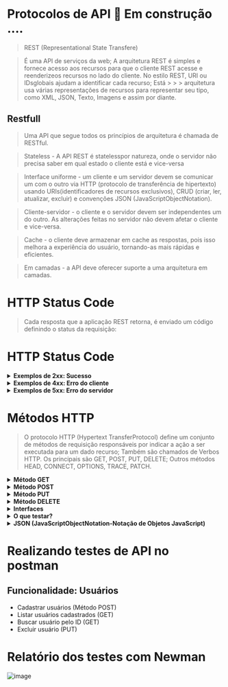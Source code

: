 # Protocolos de API 🚧 Em construção ....
> REST (Representational State Transfere)

> É uma API de serviços da web; A arquitetura REST é simples e fornece acesso aos recursos para que o cliente REST acesse e reenderizeos recursos no lado do cliente. No estilo REST, URI ou IDsglobais ajudam a identificar cada recurso; Está > > > arquitetura usa várias representações de recursos para representar seu tipo, como XML, JSON, Texto, Imagens e assim por diante.
 
## Restfull

> Uma API que segue todos os princípios de arquitetura é chamada de RESTful.

> Stateless - A API REST é statelesspor natureza, onde o servidor não precisa saber em qual estado o cliente está e vice-versa

> Interface uniforme - um cliente e um servidor devem se comunicar um com o outro via HTTP (protocolo de transferência de hipertexto) usando URIs(identificadores de recursos exclusivos), CRUD (criar, ler, atualizar, excluir) e convenções JSON
(JavaScriptObjectNotation).

> Cliente-servidor - o cliente e o servidor devem ser independentes um do outro. As alterações feitas no servidor não devem afetar o cliente e vice-versa.
 
> Cache - o cliente deve armazenar em cache as respostas, pois isso melhora a experiência do usuário, tornando-as mais rápidas e eficientes.
 
> Em camadas - a API deve oferecer suporte a uma arquitetura em camadas.

# HTTP Status Code

> Cada resposta que a aplicação REST retorna, é enviado um código definindo o status da requisição:


# HTTP Status Code

<details>
  <summary><b>Exemplos de 2xx: Sucesso</b></summary>
  
  > A requisição foi recebida com sucesso, entendida e aceita. 
  
  > - **200 OK** – Resposta padrão de sucesso 
  > - **201 Created** – Indica que um recurso foi criado 
  > - **202 Accepted** – Indica que a requisição foi aceita 
  > - **204 No Content** – Indica que a requisição foi processada com sucesso, mas que não há conteúdo para retornar
</details>

<details>
   <summary><b>Exemplos de 4xx: Erro do cliente </b></summary> 
  
   > Ação que ocorre um erro do cliente/servidor.
  
   > - **400 BadRequest** – A requisição com problemas (Ex: mudanças de contrato)
 
  > - **401 Unauthorized** – Cliente não autenticado ou sem autorização

  > - **403 Forbidden** –  Cliente autenticado, mas sem permissão
 
  > - **404 Notfound** –  Recurso não localizado

</details>

<details>
    <summary><b> Exemplos de 5xx: Erro do servidor </b></summary> 
  
> Ação que ocorre um erro do servidor 
> - **500 InternalServer Error** –  Um erro ocorreu durante o processamento da requisição (erro no processamento) 
> - **503 Service Unavailable** –  Serviço indisponível (por manutenção ou sobrecarga)

</details>


# Métodos HTTP 
> O protocolo HTTP (Hypertext TransferProtocol) define um conjunto de métodos de requisição responsáveis por indicar a ação a ser executada para um dado recurso; 
> Também são chamados de Verbos HTTP.  Os principais são GET, POST, PUT, DELETE; Outros métodos HEAD, CONNECT, OPTIONS, TRACE, PATCH.

<details>
   <summary><b> Método GET </b></summary> 
Enviada pelo cliente para solicitar dados de um recurso no servidor.🚧...
 
Ao fazer uma requisição GET, você está solicitando informações do servidor e esperando que ele retorne os dados correspondentes.
Por exemplo.: Se você acessar a página de tênis e selecionar as opções de tamanho e cor, o site faz automaticamente uma requisição GET para a API para obter aquela opção de tênis.
 
 ![image](https://github.com/sarahdfweb/TestesE2EAPI/assets/87348787/8e6fbc76-404c-44b0-81d1-3321f845d27b)
 ## Exemplo no postman 
 ![image](https://github.com/sarahdfweb/TestesE2EAPI/assets/87348787/9b581c58-28ef-4fb4-b98f-7caad987f3a4)
  
</details>

<details>
   <summary><b> Método POST </b></summary> 
O método POST é frequentemente utilizado para criar novos recursos no servidor, criar usuários, enviar dados de formulários da web, criar postagens em redes sociais, adicionar itens ao carrinho de compras, entre outros.
Ele é uma maneira de enviar dados para o servidor para que ele possa processar e armazenar essas informações.
 
![image](https://github.com/sarahdfweb/TestesE2EAPI/assets/87348787/56a4ab8e-caa5-4516-870c-72680471815e)

![image](https://github.com/sarahdfweb/TestesE2EAPI/assets/87348787/c5727632-b36c-4dcb-84ad-011ab40bdc17)


  
</details>

<details>
   <summary><b> Método PUT </b></summary> 
O método PUT é usado em requisições HTTP para atualizar ou criar um recurso no servidor. Quando você envia uma solicitação PUT, você fornece os dados do recurso completo ou parcial que deseja atualizar. Se o recurso especificado não existe, o servidor pode criar um novo recurso com o conteúdo fornecido.
</details> 

<details>
  <summary><b> Método DELETE</b></summary> 
remove um recurso específico.
</details> 

<details>
  <summary><b>Interfaces </b></summary> 
Dividir seu sistema em muitos serviços pequenos, geralmente significa que esses serviços precisam se comunicar uns com os outros; 
Eles se comunicam através de certas interfaces de diferentes aplicativos, formas e tecnologias. 
## Os mais comuns são:
  
 REST e JSON via HTTPS RPC usando algo como gRPC Comunicações via SOAP/XML 
## Contratos

Como pode ser enviado informações para diferentes Consumers, há a necessidade de especificar claramente a interface entre esses serviços (o chamado contrato) afim de evitar problemas de integração. 
## Documentação

https://documenter.postman.com/view/631643/JsLs/?version=latest#3190c896-4216-a0a3-aa38-a041d0c2eb72

</details>

<details>
  <summary><b>O que testar?</b></summary>

1. **Status:** O código de resposta está adequado (2xx, 3xx, 4xx e 5xx);
2. **Performance:** A resposta retornou dentro do tempo adequado;
3. **Syntaxe:** O tipo de conteúdo retornado está adequado (Content-Type) / o servidor aceita requisições no formato adequado;
4. **Tratamento de erro:** O servidor rejeita requisições no formato inadequado / excluir campos obrigatórios deve resultar em erro / requisições com tipos de dados inadequados deve resultar em erro;
5. **Detecção de erros:** Testes negativos para identificar exceções;
6. **Schema:** O conteúdo da resposta está de acordo com a estrutura ou formato esperado (contrato);
7. **Funcional:** O servidor retorna o valor previsto de acordo com a requisição / a requisição insere, atualiza ou exclui um recurso esperado;
8. **Segurança:** Injeções de SQL não impactam na integridade dos dados.
</details>

<details>
   <summary><b>JSON (JavaScriptObjectNotation-Notação de Objetos JavaScript)</b></summary>
é uma formatação leve de troca de dados.
É um formato leve de troca de dados. Fácil de ler e escrever, e também é fácil para máquinas interpretarem e gerarem. JSON é comumente utilizado para a comunicação entre um servidor e um cliente web, como uma forma de estruturar dados.
Vantagens: Leitura mais simples Analisador(parsing) mais fácil JSON suporta objetos Performance na execução e transporte de dados Arquivo com tamanho reduzido.
  
## Objeto

Um objeto é um conjunto desordenado de pares nome/valor. Um objeto começa com {chave de abertura e termina com chave de fechamento }. Cada nome é seguido por: dois pontos e os pares nome/valor são seguidos por, vírgula.

 ![image](https://github.com/sarahdfweb/TestesE2EAPI/assets/87348787/4c52276a-565f-4f1d-99f2-dbfc9532320b)

## Array

Uma array é uma coleção de valores ordenados. O array começa com [ colchete de abertura e termina com colchete ] de fechamento. Os valores são separados por ,vírgula.

 ![image](https://github.com/sarahdfweb/TestesE2EAPI/assets/87348787/4728bc7a-8886-4d62-b838-85ae12fdd190)

## Valor

Um valor pode ser uma: 
cadeia de caracteres (string) um número true ou false null objeto array

![image](https://github.com/sarahdfweb/TestesE2EAPI/assets/87348787/1d1535bf-5b83-49a9-aef9-b90f1dc96ffa)

## Postman
O Postman é uma ferramenta que proporciona criar, compartilhar, testar e documentar APIs. Permite aos usuários criarem e salvar solicitações HTTP e HTTPs simples e complexas, bem como ler suas respostas. https://www.postman.com/downloads/
 
## ServeRest
Pré-requisito: Node JS 
Inserir o seguinte comando no console: npx serverest
Para acessar basta abrir seu navegador com a seguinte url: http://localhost:3000/ ou http://127.0.0.1:3000/ Obs.: Enquanto estiver usando, deixe o console aberto. Caso tenha problema com a instalação, use o endereço de produção: https://serverest.dev/ , mas corre o risco de alguém mexer nos seus dados, pois é um ambiente compartilhado.
</details>

# Realizando testes de API no postman

## Funcionalidade: Usuários
* Cadastrar usuários (Método POST)
* Listar usuários cadastrados (GET)
* Buscar usuário pelo ID (GET)
* Excluir usuário (PUT)
  
# Relatório dos testes com Newman
  
![image](https://github.com/sarahdfweb/TestesE2EAPI/assets/87348787/6e636d3f-05da-4344-bd10-77f0b7fc9508)




<!--
Funcionalidade: Produtos 
•	Cadastrar um usuário como admin (POST)
•	Listar produtos (GET)
•	Cadastrar 2 produtos (POST)
•	Editar um dos produtos (PUT)
•	Deletar um dos produtos (DELETE)
> Utilizarei a API ServeRest Que simula uma loja virtual

1 Criar servidor local para não ficar no site para não correr o risco de alteração por outro usuário. No terminal digite (npx serverest)
2 Criar uma nova collection usei o nome Teste ServeRest
3 Criar uma Request (Requisição)
4 Adicionei o nome da request de criar usuário
5 Utilizei o método POST
6 Colei o exemplo do site e mudei os parâmetros e cliquei em send
7 Exibindo o usuário criado com o método GET
8 Fazendo login método POST
9 Criando Validação de Produtos : 
9.1 Passei a url : http://localhost:3000/produtos cliquei em send para que ele listasse os produtos cadastrados. Foi listado 2 produtos 
9.2 Validando o produto da lista usando snippets (Response body: Contains String e Status code; Code is 200)
10 Cadastrando produto 
Obs.: Necessário primeiro realizar o login, por isso precisar autorizar o login passando o token 
11 Editar um produto com método PUT
Obs.: precisa do tooken do login
 
Autorizando o token
 

Mensagem de sucesso 



Produto alterado 
 
Deletando um produto cadastrado com método DELETE
Obs.: Precisa autorizar o token do login
 
 

Token 
 
 
  
Relatório 
1 Exporta o documento 
 
2  Faça a instalação do Newman no terminal com o comando
  

3 entra na pasta que salvou o arquivo, depois digite o comando 
 
4 Também pode ser rodando em html 
 
 
Será criada uma pasta Newman com o arquivo html 
 
 -->
